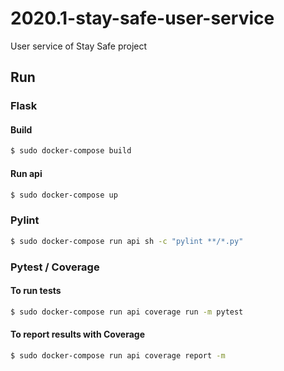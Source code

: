 # 2020.1-stay-safe-user-service
User service of Stay Safe project

## Run

### Flask
#### Build
```bash
$ sudo docker-compose build
```

#### Run api
```bash
$ sudo docker-compose up
```

### Pylint
```bash
$ sudo docker-compose run api sh -c "pylint **/*.py"
```

### Pytest / Coverage
#### To run tests 
```bash
$ sudo docker-compose run api coverage run -m pytest
```

#### To report results with Coverage
```bash
$ sudo docker-compose run api coverage report -m
```
